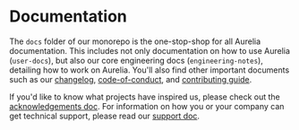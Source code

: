 # Documentation

The `docs` folder of our monorepo is the one-stop-shop for all Aurelia documentation. This includes not only documentation on how to use Aurelia (`user-docs`), but also our core engineering docs (`engineering-notes`), detailing how to work on Aurelia. You'll also find other important documents such as our [changelog](CHANGELOG.md), [code-of-conduct](CODE_OF_CONDUCT.md), and [contributing guide](CONTRIBUTING.md).

If you'd like to know what projects have inspired us, please check out the [acknowledgements doc](ACKNOWLEDGEMENTS.md). For information on how you or your company can get technical support, please read our [support doc](SUPPORT.md).
